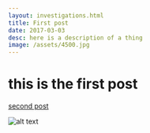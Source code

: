 ```yaml
---
layout: investigations.html
title: First post
date: 2017-03-03
desc: here is a description of a thing
image: /assets/4500.jpg
---
```


# this is the first post

[second post](post2.md)

![alt text](/assets/4500.jpg "Logo Title Text 1")
